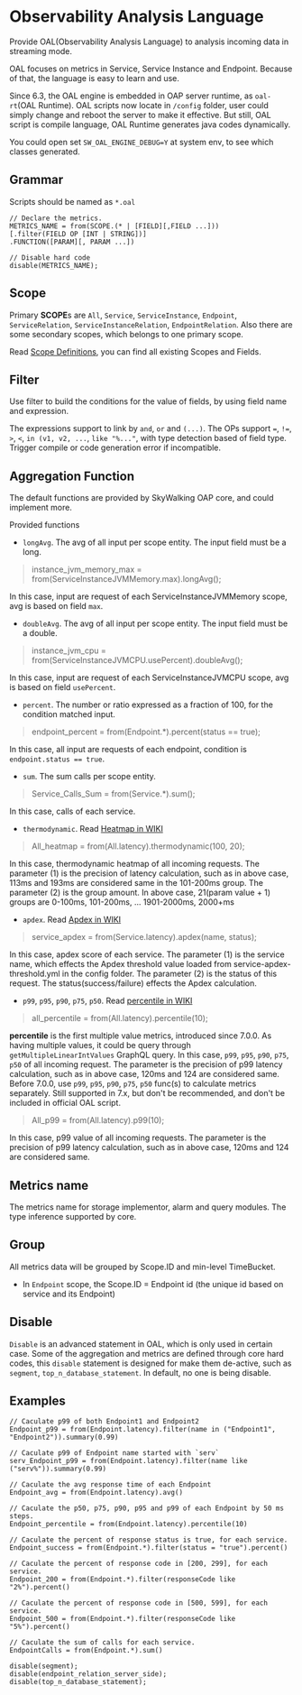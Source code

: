# Observability Analysis Language
Provide OAL(Observability Analysis Language) to analysis incoming data in streaming mode. 

OAL focuses on metrics in Service, Service Instance and Endpoint. Because of that, the language is easy to 
learn and use.


Since 6.3, the OAL engine is embedded in OAP server runtime, as `oal-rt`(OAL Runtime).
OAL scripts now locate in `/config` folder, user could simply change and reboot the server to make it effective.
But still, OAL script is compile language, OAL Runtime generates java codes dynamically.

You could open set `SW_OAL_ENGINE_DEBUG=Y` at system env, to see which classes generated.

## Grammar
Scripts should be named as `*.oal`
```
// Declare the metrics.
METRICS_NAME = from(SCOPE.(* | [FIELD][,FIELD ...]))
[.filter(FIELD OP [INT | STRING])]
.FUNCTION([PARAM][, PARAM ...])

// Disable hard code 
disable(METRICS_NAME);
```

## Scope
Primary **SCOPE**s are `All`, `Service`, `ServiceInstance`, `Endpoint`, `ServiceRelation`, `ServiceInstanceRelation`, `EndpointRelation`.
Also there are some secondary scopes, which belongs to one primary scope. 

Read [Scope Definitions](scope-definitions.md), you can find all existing Scopes and Fields.


## Filter
Use filter to build the conditions for the value of fields, by using field name and expression. 

The expressions support to link by `and`, `or` and `(...)`. 
The OPs support `=`, `!=`, `>`, `<`, `in (v1, v2, ...`, `like "%..."`, with type detection based of field type. Trigger compile
 or code generation error if incompatible. 

## Aggregation Function
The default functions are provided by SkyWalking OAP core, and could implement more. 

Provided functions
- `longAvg`. The avg of all input per scope entity. The input field must be a long.
> instance_jvm_memory_max = from(ServiceInstanceJVMMemory.max).longAvg();

In this case, input are request of each ServiceInstanceJVMMemory scope, avg is based on field `max`.
- `doubleAvg`. The avg of all input per scope entity. The input field must be a double.
> instance_jvm_cpu = from(ServiceInstanceJVMCPU.usePercent).doubleAvg();

In this case, input are request of each ServiceInstanceJVMCPU scope, avg is based on field `usePercent`.
- `percent`. The number or ratio expressed as a fraction of 100, for the condition matched input.
> endpoint_percent = from(Endpoint.*).percent(status == true);

In this case, all input are requests of each endpoint, condition is `endpoint.status == true`.
- `sum`. The sum calls per scope entity.
> Service_Calls_Sum = from(Service.*).sum();

In this case, calls of each service. 

- `thermodynamic`. Read [Heatmap in WIKI](https://en.wikipedia.org/wiki/Heat_map)
> All_heatmap = from(All.latency).thermodynamic(100, 20);

In this case, thermodynamic heatmap of all incoming requests. 
The parameter (1) is the precision of latency calculation, such as in above case, 113ms and 193ms are considered same in the 101-200ms group.
The parameter (2) is the group amount. In above case, 21(param value + 1) groups are 0-100ms, 101-200ms, ... 1901-2000ms, 2000+ms 

- `apdex`. Read [Apdex in WIKI](https://en.wikipedia.org/wiki/Apdex)
> service_apdex = from(Service.latency).apdex(name, status);

In this case, apdex score of each service.
The parameter (1) is the service name, which effects the Apdex threshold value loaded from service-apdex-threshold.yml in the config folder.
The parameter (2) is the status of this request. The status(success/failure) effects the Apdex calculation.

- `p99`, `p95`, `p90`, `p75`, `p50`. Read [percentile in WIKI](https://en.wikipedia.org/wiki/Percentile)
> all_percentile = from(All.latency).percentile(10);

**percentile** is the first multiple value metrics, introduced since 7.0.0. As having multiple values, it could be query through `getMultipleLinearIntValues` GraphQL query.
In this case, `p99`, `p95`, `p90`, `p75`, `p50` of all incoming request. The parameter is the precision of p99 latency calculation, such as in above case, 120ms and 124 are considered same.
Before 7.0.0, use `p99`, `p95`, `p90`, `p75`, `p50` func(s) to calculate metrics separately. Still supported in 7.x, but don't be recommended, and don't be included in official OAL script. 
> All_p99 = from(All.latency).p99(10);

In this case, p99 value of all incoming requests. The parameter is the precision of p99 latency calculation, such as in above case, 120ms and 124 are considered same.

## Metrics name
The metrics name for storage implementor, alarm and query modules. The type inference supported by core.

## Group
All metrics data will be grouped by Scope.ID and min-level TimeBucket. 

- In `Endpoint` scope, the Scope.ID = Endpoint id (the unique id based on service and its Endpoint)

## Disable
`Disable` is an advanced statement in OAL, which is only used in certain case.
Some of the aggregation and metrics are defined through core hard codes,
this `disable` statement is designed for make them de-active,
such as `segment`, `top_n_database_statement`.
In default, no one is being disable.

## Examples
```
// Caculate p99 of both Endpoint1 and Endpoint2
Endpoint_p99 = from(Endpoint.latency).filter(name in ("Endpoint1", "Endpoint2")).summary(0.99)

// Caculate p99 of Endpoint name started with `serv`
serv_Endpoint_p99 = from(Endpoint.latency).filter(name like ("serv%")).summary(0.99)

// Caculate the avg response time of each Endpoint
Endpoint_avg = from(Endpoint.latency).avg()

// Caculate the p50, p75, p90, p95 and p99 of each Endpoint by 50 ms steps.
Endpoint_percentile = from(Endpoint.latency).percentile(10)

// Caculate the percent of response status is true, for each service.
Endpoint_success = from(Endpoint.*).filter(status = "true").percent()

// Caculate the percent of response code in [200, 299], for each service.
Endpoint_200 = from(Endpoint.*).filter(responseCode like "2%").percent()

// Caculate the percent of response code in [500, 599], for each service.
Endpoint_500 = from(Endpoint.*).filter(responseCode like "5%").percent()

// Caculate the sum of calls for each service.
EndpointCalls = from(Endpoint.*).sum()

disable(segment);
disable(endpoint_relation_server_side);
disable(top_n_database_statement);
```
